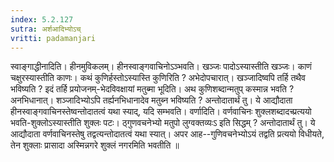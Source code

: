 ```yaml
---
index: 5.2.127
sutra: अर्शआदिभ्योऽच्
vritti: padamanjari
---
```


 स्वाङ्गाद्धीनादिति। हीनमुविकलम्। हीनस्वाङ्गवाचिनोऽञ्भवति। खञ्जः पादोऽस्यास्तीति खञ्जः। काणं चक्षुरस्यास्तीति काणः। कथं कुणिर्हस्तोऽस्यास्ति कुणिरिति ? अभेदोपचारात्। खञ्जादिष्वपि तर्हि तथैव भविष्यति ? इदं तर्हि प्रयोजनम्-भेदविवक्षायां मतुब्मा भूदिति। अथ कुणिशब्दान्मतुप् कस्मान्न भवति ? अनभिधानात्। शञ्जादिभ्योऽपि तर्ह्यनभिधानादेव मतुब्न भविष्यति ? अन्तोदातार्थं तु। ये आद्यौदाता हीनस्वाङ्गवाचिनस्तेष्वन्तोदातत्वं यथा स्याद्, यदि सम्भवति। वर्णादिति। वर्णवाचिनः शुक्लशब्दादच्प्रत्ययो भवति-शुक्लोऽस्यास्तीति शुक्लः पटः। ठ्गुणवचनेभ्यो मतुपो लुग्वक्तव्यःऽ इति सिद्धम् ? अन्तोदातार्थं तु। ये आद्यौदाता वर्णवाचिनस्तेषु तद्वत्यन्तोदातत्वं यथा स्यात्। अपर आह--गुणिवचनेभ्योऽयं तद्वति प्रत्ययो विधीयते, तेन शुक्लाः प्रासादा अस्मिन्नगरे शुक्लं नगरमिति भवतीति ॥